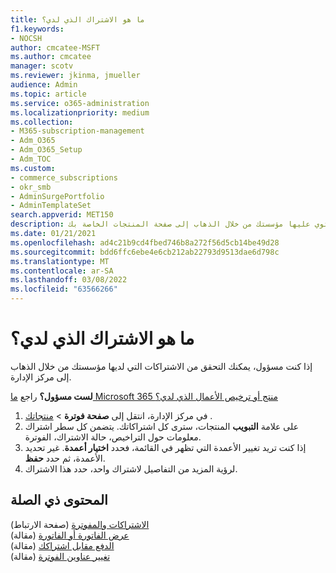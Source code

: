 ```yaml
---
title: ما هو الاشتراك الذي لدي؟
f1.keywords:
- NOCSH
author: cmcatee-MSFT
ms.author: cmcatee
manager: scotv
ms.reviewer: jkinma, jmueller
audience: Admin
ms.topic: article
ms.service: o365-administration
ms.localizationpriority: medium
ms.collection:
- M365-subscription-management
- Adm_O365
- Adm_O365_Setup
- Adm_TOC
ms.custom:
- commerce_subscriptions
- okr_smb
- AdminSurgePortfolio
- AdminTemplateSet
search.appverid: MET150
description: تعرف على كيفية التحقق من الاشتراكات التي تحتوي عليها مؤسستك من خلال الذهاب إلى صفحة المنتجات الخاصة بك.
ms.date: 01/21/2021
ms.openlocfilehash: ad4c21b9cd4fbed746b8a272f56d5cb14be49d28
ms.sourcegitcommit: bdd6ffc6ebe4e6cb212ab22793d9513dae6d798c
ms.translationtype: MT
ms.contentlocale: ar-SA
ms.lasthandoff: 03/08/2022
ms.locfileid: "63566266"
---
```

# <a name="what-subscription-do-i-have"></a>ما هو الاشتراك الذي لدي؟

إذا كنت مسؤول، يمكنك التحقق من الاشتراكات التي لديها مؤسستك من خلال الذهاب إلى مركز الإدارة.
  
**لست مسؤول؟** راجع [ما Microsoft 365 منتج أو ترخيص الأعمال الذي لدي؟](https://support.microsoft.com/office/f8ab5e25-bf3f-4a47-b264-174b1ee925fd)

1. في مركز الإدارة، انتقل إلى **صفحة فوترة** \> <a href="https://go.microsoft.com/fwlink/p/?linkid=842054" target="_blank">منتجاتك</a> .
2. على علامة **التبويب** المنتجات، سترى كل اشتراكاتك. يتضمن كل سطر اشتراك معلومات حول التراخيص، حالة الاشتراك، الفوترة.
3. إذا كنت تريد تغيير الأعمدة التي تظهر في القائمة، فحدد **اختيار أعمدة**. غير تحديد الأعمدة، ثم حدد **حفظ**.
4. لرؤية المزيد من التفاصيل لاشتراك واحد، حدد هذا الاشتراك.

## <a name="related-content"></a>المحتوى ذي الصلة
  
[الاشتراكات والمفوترة](../../commerce/index.yml) (صفحة الارتباط)\
[عرض الفاتورة أو الفاتورة](../../commerce/billing-and-payments/view-your-bill-or-invoice.md) (مقالة)\
[الدفع مقابل اشتراكك](../../commerce/billing-and-payments/pay-for-your-subscription.md) (مقالة)\
[تغيير عناوين الفوترة](../../commerce/billing-and-payments/change-your-billing-addresses.md) (مقالة)